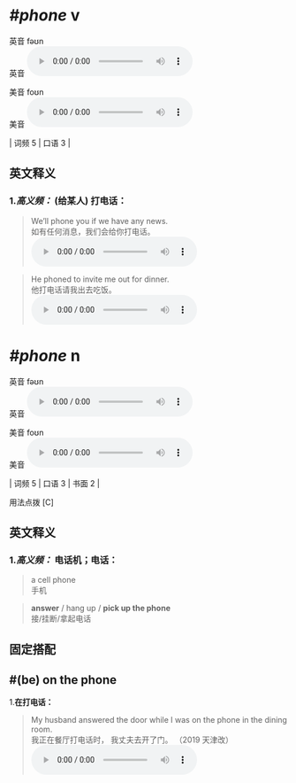 # ***\#phone*** v
英音 fəʊn  
英音
<audio src="./media/phone-B.aac" controls="controls"></audio>

美音 foʊn  
美音
<audio src="./media/phone.aac" controls="controls"></audio>



| 词频 5 | 口语 3 |  

英文释义
---
### 1.*高义频：* **(给某人) 打电话：**  

 > We’ll phone you if we have any news.   
 > 如有任何消息，我们会给你打电话。    
<audio src="./media/phone-2.aac" controls="controls"></audio>

 > He phoned to invite me out for dinner.   
 > 他打电话请我出去吃饭。    
<audio src="./media/phone-3.aac" controls="controls"></audio>


# ***\#phone*** n
英音 fəʊn  
英音
<audio src="./media/phone-B.aac" controls="controls"></audio>

美音 foʊn  
美音
<audio src="./media/phone.aac" controls="controls"></audio>



| 词频 5 | 口语 3 | 书面 2 |  

用法点拨  [C]

英文释义
---
### 1.*高义频：* **电话机；电话：**  

 > a cell phone  
 > 手机    

 > **answer** / hang up / **pick up the phone**   
 > 接/挂断/拿起电话    


固定搭配
---
## \#(be) on the phone
1.**在打电话：**  

 > My husband answered the door while I was on the phone in the dining room.  
 > 我正在餐厅打电话时， 我丈夫去开了门。  （2019 天津改）  
<audio src="./media/My husband answered the door while I was on the phone in the dining room2_AAC.aac" controls="controls"></audio>


